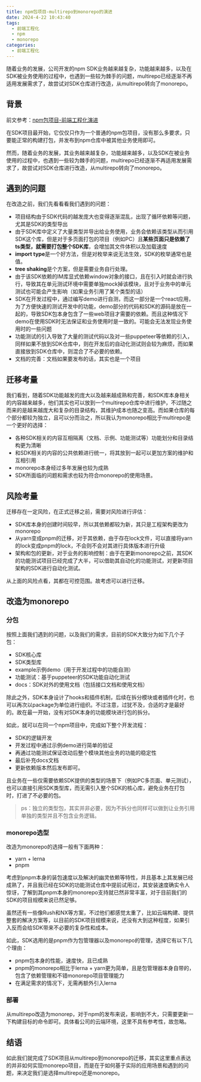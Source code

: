 ```yaml
---
title: npm包项目-multirepo到monorepo的演进
date: 2024-4-22 10:43:40
tags:
  - 前端工程化
  - npm
  - monorepo
categories:
  - 前端工程化
---
```


随着业务的发展，公司开发的npm SDK业务越来越复杂，功能越来越多，以及在SDK被业务使用的过程中，也遇到一些较为棘手的问题，multirepo已经逐渐不再适用发展需求了，故尝试对SDK仓库进行改造，从multirepo转向了monorepo。

<!-- more -->

## 背景

前文参考：[npm包项目-前端工程化演进](/2022/05/12/node/node%20c++模块开发：项目搭建/)

在SDK项目最开始，它仅仅只作为一个普通的npm包项目，没有那么多要求，只要能正常的构建打包，并发布到npm仓库中被其他业务使用即可。

然而，随着业务的发展，其业务越来越复杂，功能越来越多，以及SDK在被业务使用的过程中，也遇到一些较为棘手的问题，multirepo已经逐渐不再适用发展需求了，故尝试对SDK仓库进行改造，从multirepo转向了monorepo。

## 遇到的问题

在改造之前，我们先看看看我们遇到的问题：

- 项目结构由于SDK代码的越发庞大也变得逐渐混乱，出现了循环依赖等问题，尤其是SDK的类型导出
- 由于SDK库中定义了大量类型并导出给业务使用，业务会依赖该类型从而引用SDK这个库，但是对于多页面打包的项目（例如PC）且**某些页面只是依赖了ts类型，就需要打包整个SDK库**，会增加其文件体积以及加载速度
- **import type**是一个好方法，但是对枚举来说无法生效，SDK的枚举通常也是值。
- **tree shaking**是个方案，但是需要业务自行处理。
- 由于该SDK依赖的IM库显式依赖window对象的接口，且在引入时就会进行执行，导致其在单元测试环境中需要单独mock掉该模块，且对于业务中的单元测试也可能会产生影响（如果业务引用了某个类型的话）
- SDK在开发过程中，通过编写demo进行自测，而这一部分是一个react应用，为了方便快速的测试开发中的功能，demo部分的代码和SDK的源码是放在一起的，导致SDK包本身包含了一些web项目才需要的依赖。而且这种情况下demo在使用SDK时无法保证和业务使用时是一致的。可能会无法发现业务使用时的一些问题
- 功能测试的引入导致了大量的测试代码以及对一些puppeteer等依赖的引入，同样如果不放到SDK仓库中，则在开发后的自动化测试则会较为麻烦，而如果直接放到SDK仓库中，则混合了不必要的依赖。
- 文档的完善：文档如果要发布的话，其实也是一个项目

## 迁移考量

我们看到，随着SDK功能越发的庞大以及越来越成熟和完善，和SDK库本身相关的内容越来越多，他们其实也可以放到一个multirepo仓库中进行维护，不过随之而来的是越来越庞大和复杂的目录结构，其维护成本也随之变高。而如果仓库的每个部分都较为独立，且可以分而治之，所以我认为monorepo相比于multirepo是一个更好的选择：

- 各种SDK相关的内容互相隔离（文档、示例、功能测试等）功能划分和目录结构更为清晰
- 和SDK相关的内容的公共依赖进行统一，将其放到一起可以更加方案的维护和互相引用
- monorepo本身经过多年发展也较为成熟
- SDK所面临的问题和需求也较为符合monorepo的使用场景。

## 风险考量

迁移存在一定风险，在正式迁移之前，需要对风险进行评估：

- SDK库本身的创建时间较早，所以其依赖都较为新，其只是工程架构更改为monorepo
- 从yarn变成pnpm的迁移，对于其依赖，由于存在lock文件，可以直接将yarn的lock变成pnpm的lock，不会则不会对其进行具体版本进行升级
- 架构和包的更新，对于业务的影响控制：由于在更新monorepo之前，其SDK的功能测试项目已经完成了大半，可以借助其自动化的功能测试，对更新项目架构的SDK进行自动化测试。

从上面的风险点看，其都在可控范围。故考虑可以进行迁移。

## 改造为monorepo

### 分包

按照上面我们遇到的问题，以及我们的需求，目前的SDK大致分为如下几个子包：

- SDK核心库
- SDK类型库
- example示例demo（用于开发过程中的功能自测）
- 功能测试：基于puppeteer的SDK功能自动化测试
- docs：SDK对外的使用文档（包括接口文档和使用文档）

除此之外，SDK本身设计了hooks和插件机制，后续在拆分模块或者插件化时，也可以再次以package为单位进行组织。不过注意，过犹不及，合适的才是最好的。故在最一开始，没有对SDK本身的功能模块进行包的拆分。

如此，就可以在同一个npm项目中，完成如下整个开发流程：

- SDK的逻辑开发
- 开发过程中通过示例demo进行简单的验证
- 再通过功能测试保证改动后整个模块其他业务的功能的稳定性
- 最后补充docs文档
- 更新依赖版本然后发布即可。

且业务在一些仅需要依赖SDK提供的类型的场景下（例如PC多页面、单元测试），也可以直接引用SDK类型库，而无需引入整个SDK的核心库，避免业务在打包时，打进了不必要的包。

> ps：独立的类型包，其实并非必要，因为不拆分也同样可以做到让业务引用单独的类型并且不包含业务逻辑。

### monorepo选型

改造为monorepo的选择一般有下面两种：

- yarn + lerna
- pnpm

考虑到pnpm本身的装包速度以及解决的幽灵依赖等特性，并且基本上其发展已经成熟了，并且我已经在SDK的功能测试仓库中提前试用过，其安装速度确实令人惊讶，了解到其pnpm本身的monorepo支持就已然非常丰富，对于目前我们的SDK的项目规模来说已然足够。

虽然还有一些像Rush和NX等方案，不过他们都感觉太重了，比如云端构建、提供整套的解决方案等，以目前的SDK项目规模来说，还没有大到这种程度，如果引入反而会给SDK带来不必要的复杂性和成本。

如此，SDK选用的是pnpm作为包管理器以及monorepo的管理，选择它有以下几个理由：

- pnpm包本身的性能，速度快，且已成熟
- pnpm的monorepo相比于lerna + yarn更为简单，且是包管理器本身自带的，包含了依赖管理和不错monorepo项目管理能力
- 在满足需求的情况下，无需再额外引入lerna

### 部署

从multirepo改造为monorep，对于npm的发布来说，影响到不大，只需要更新一下构建目标的命令即可。具体看公司的云端环境，这里不具有参考性，故忽略。

## 结语

如此我们就完成了SDK项目从multirepo到monorepo的迁移，其实这里重点表达的并非如何实现monorepo项目，而是在于如何基于实际的应用场景和遇到的问题，来决定我们是选择multirepo还是monorepo。